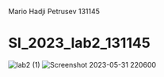 Mario Hadji Petrusev  131145
# SI_2023_lab2_131145
![lab2 (1)](https://github.com/mariohadjipetrusev/SI_2023_lab2_131145/assets/18153027/f31bc33b-06ce-4074-9d39-7c7fecf2dddd)
![Screenshot 2023-05-31 220600](https://github.com/mariohadjipetrusev/SI_2023_lab2_131145/assets/18153027/d5db01f3-0bfe-497a-86cd-eb12a31f0653)
